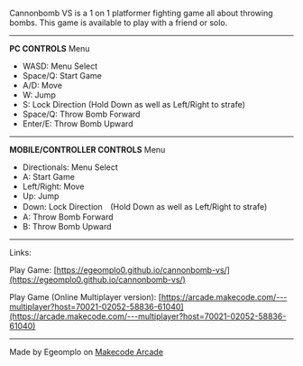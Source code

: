 Cannonbomb VS is a 1 on 1 platformer fighting game all about throwing bombs. This game is available to play with a friend or solo.

-----------------------------------

**PC CONTROLS**
Menu
- WASD: Menu Select
- Space/Q: Start
Game
- A/D: Move
- W: Jump
- S: Lock Direction (Hold Down as well as Left/Right to strafe)
- Space/Q: Throw Bomb Forward
- Enter/E: Throw Bomb Upward

-----------------------------------

**MOBILE/CONTROLLER CONTROLS**
Menu
- Directionals: Menu Select
- A: Start
Game
- Left/Right: Move
- Up: Jump
- Down: Lock Direction　(Hold Down as well as Left/Right to strafe)
- A: Throw Bomb Forward
- B: Throw Bomb Upward

-----------------------------------

Links:

Play Game: [https://egeomplo0.github.io/cannonbomb-vs/](https://egeomplo0.github.io/cannonbomb-vs/)

Play Game (Online Multiplayer version): [https://arcade.makecode.com/---multiplayer?host=70021-02052-58836-61040](https://arcade.makecode.com/---multiplayer?host=70021-02052-58836-61040)

-----------------------------------

Made by Egeomplo on [Makecode Arcade](https://arcade.makecode.com)

